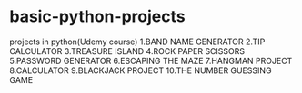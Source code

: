 # basic-python-projects
projects in python(Udemy course)
1.BAND NAME GENERATOR
2.TIP CALCULATOR
3.TREASURE ISLAND
4.ROCK PAPER SCISSORS
5.PASSWORD GENERATOR
6.ESCAPING THE MAZE
7.HANGMAN PROJECT
8.CALCULATOR
9.BLACKJACK PROJECT
10.THE NUMBER GUESSING GAME
